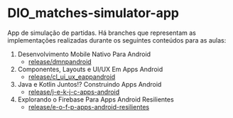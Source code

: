 # DIO_matches-simulator-app

App de simulação de partidas.
Há branches que representam as implementações realizadas durante os seguintes conteúdos para as aulas:

1. Desenvolvimento Mobile Nativo Para Android
   - [release/dmnpandroid](https://github.com/Josius/DIO_matches-simulator-app/tree/release/dmnpandroid)
2. Componentes, Layouts e UI/UX Em Apps Android
   - [release/cl_ui_ux_eappandroid](https://github.com/Josius/DIO_matches-simulator-app/tree/release/cl_ui_ux_eappandroid)
3. Java e Kotlin Juntos!? Construindo Apps Android
   - [release/j-e-k-j-c-apps-android](https://github.com/Josius/DIO_matches-simulator-app/tree/release/j-e-k-j-c-apps-android)
4. Explorando o Firebase Para Apps Android Resilientes
   - [release/e-o-f-p-apps-android-resilientes](https://github.com/Josius/DIO_matches-simulator-app/tree/release/e-o-f-p-apps-android-resilientes)
